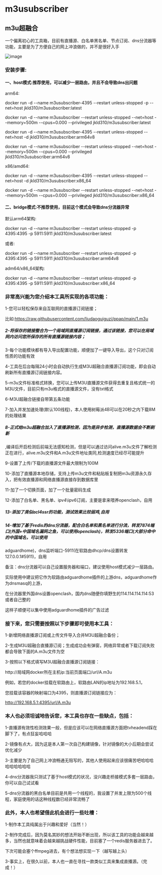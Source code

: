 # m3usubscriber
## m3u超融合

一个偏离初心的工具箱，目前有直播源、白名单黑名单、节点订阅、dns分流器等功能，主要是为了方便自己的网上冲浪做的，并不是很好入手


![image](https://raw.githubusercontent.com/liudaoguiguzi/m3u_subscriber/main/%E5%9B%BE%E7%89%871.png)

### 安装步骤:

#### 一、host模式:推荐使用，可以减少一层路由，并且不会导致dns出问题

arm64:

docker run -d --name m3usubscriber-4395 --restart unless-stopped -p --net=host  jkld310/m3usubscriber:latest  

docker run -d --name m3usubscriber --restart unless-stopped --net=host --memory=500m --cpus=0.000 --privileged jkld310/m3usubscriber:latest

docker run -d --name m3usubscriber-4395 --restart unless-stopped --net=host -d jkld310/m3usubscriber:arm64v8

docker run -d --name m3usubscriber --restart unless-stopped --net=host --memory=500m --cpus=0.000 --privileged jkld310/m3usubscriber:arm64v8

x86/amd64:

docker run -d --name m3usubscriber-4395 --restart unless-stopped --net=host -d jkld310/m3usubscriber:x86_64   

docker run -d --name m3usubscriber --restart unless-stopped --net=host --memory=500m --cpus=0.000 --privileged jkld310/m3usubscriber:x86_64

#### 二、bridge模式:不推荐使用，目前这个模式会导致dns分流器异常

默认arm64架构:

docker run -d --name m3usubscriber --restart unless-stopped -p 4395:4395 -p 5911:5911  jkld310/m3usubscriber:latest  

或者:

docker run -d --name m3usubscriber --restart unless-stopped -p 4395:4395 -p 5911:5911  jkld310/m3usubscriber:arm64v8

adm64/x86_64架构:

docker run -d --name m3usubscriber --restart unless-stopped -p 4395:4395 -p 5911:5911  jkld310/m3usubscriber:x86_64   

### 非常高兴能为您介绍本工具所实现的各项功能：

1-您可以轻松保存来自互联网的直播源订阅链接；

比如:https://raw.githubusercontent.com/liudaoguiguzi/ppap/main/1.m3u

##### 2-将保存的链接整合为一个局域网直播源订阅链接，通过该链接，您可以在局域网内访问您所保存的所有直播源链接内容；

3-每个功能模块都有导入导出配置功能，顺便加了一键导入导出，这个只对订阅性质的功能有效

4-工具在后台每隔24小时会自动执行生成M3U超融合直播源订阅功能，即会自动刷新所有直播源订阅链接内容。

5-m3u文件标准格式转换，您可以上传M3U直播源文件获得去重复且格式统一的M3U文件，目前只有m3u格式的直播源文件，没有txt格式

6-M3U超融合链接自带第五条功能

7-加入并发加速处理(默认100线程)，本人使用树莓派4B可以在20秒之内下载8M的处理结果

##### 8-正式给m3u超融合加入了直播源检测，因为是异步检测，直播源数据会不断刷新

,编译后开启检测后前端无法感知检测，但是可以通过访问alive.m3u文件了解检测正在进行，alive.m3u文件和A.m3u文件地址类同,检测速度已经尽可能提升

9-设置了上传/下载的直播源文件最大限制为100M

10-添加了直播源本地存储，支持上传m3u文件和粘贴板复制把m3u资源永久存入，把有效直播源和网络直播源直接存到数据库里

11-加了一个切换页面，加了一个批量密码生成

12-添加了白名单、黑名单、ipv4\ipv6订阅，主要是拿来喂养openclash，自用

##### 13-添加了类似acl4ssr的功能，测试效果比较弱鸡,自用

##### 14-增加了基于redis的dns分流器，配合白名单和黑名单进行分流，转发7874端口(外国+中国域名漏网之鱼，可以使用openclash)，转发5336端口(大部分命中的中国域名，可以使用

adguardhome)，dns监听端口-5911(在软路由dhcp/dns设置转发127.0.0.1#5911)，自用

备注：dns分流器可以自己设置服务器和端口，建议使用host模式减少一层路由。

实际使用中建议把它作为软路由adguardhome插件的上游dns，adguardhome作为dnsmasq的上游，

在分流器里外国dns设置openclash，国内dns随便你填野生的114.114.114.114:53或者自己整的

这样子顺便可以集中使用adguardhome插件的广告过滤

### 接下来，您只需要按照以下步骤即可使用本工具：

1-新增网络直播源订阅或上传文件导入合并M3U超融合备份；

2-生成M3U超融合直播源订阅；生成成功会有弹窗，网络异常或者下载订阅失败都会导致下面的A.m3u文件为空

3-按照以下格式填写M3U超融合直播源订阅链接：

http://局域网docker所在主机ip:当前页面端口/url/A.m3u

例如，若您的docker挂载在软路由上，软路由LAN的ip地址为192.168.5.1，

您挂载该容器的映射端口为4395，则直播源订阅链接应为：

http://192.168.5.1:4395/url/A.m3u

### 本人也必须坦诚地告诉您，本工具也存在一些缺点，包括：

1-直播源有效性检测效果一般，但是应该可以在网络直播源方面把tvheadend踩在脚下了，有点狂妄哈哈哈

2-镜像有点大，因为这是本人第一次自己构建镜像，针对镜像的大小后期会尝试优化减少

3-主要是为了自己网上冲浪畅通无阻写的，其他人使用起来应该很痛苦吧哈哈哈哈哈哈哈哈哈

4-dns分流器我只测试了基于host模式的状况，没兴趣走桥接模式多套一层路由，你可以自己试试看

5-dns分流器的黑白名单目前是共用一个线程的，我设置了并发上限为500个线程，家庭使用的话这种线程数已经非常流畅了

### 此外，本人也希望借此机会进行一些吐槽：

1-制作本工具纯属出于兴趣和爱好（当然！）

2-制作完成后，因为莫名其妙的想法开始不断出现，所以该工具的功能会越来越多，当然也就意味着会越来越挑战硬件性能，目前塞了一个redis服务器进去了。

下次可能会塞个ffmpeg进去，有个想法想实现一下（越写越上头）

3-事实上，在很久以前，本人也一直在寻找一款类似工具来集成直播源。（完成！）


